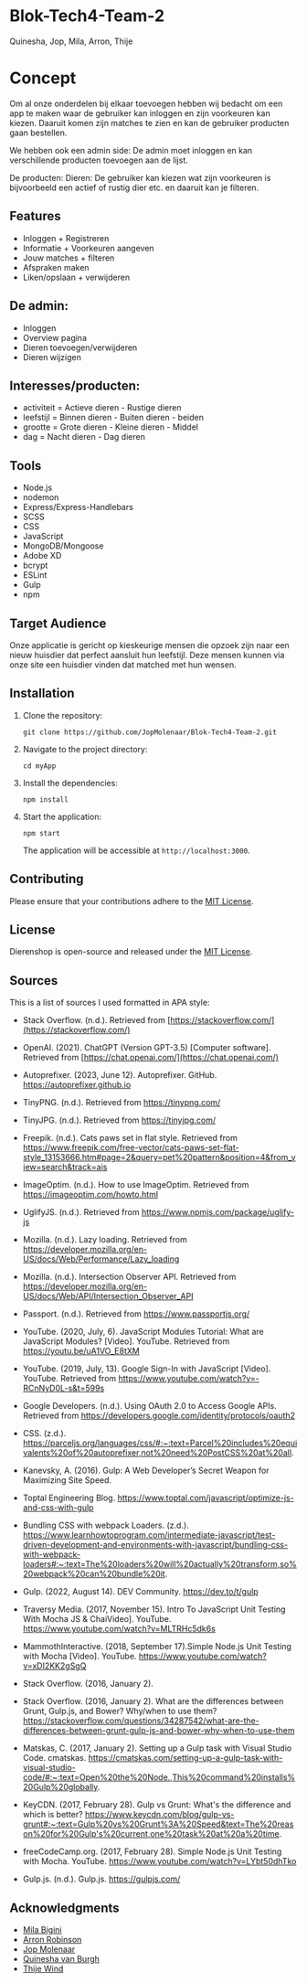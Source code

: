 # Blok-Tech4-Team-2

Quinesha, Jop, Mila, Arron, Thije

# Concept
Om al onze onderdelen bij elkaar toevoegen hebben wij bedacht om een app te maken waar de gebruiker kan inloggen en zijn voorkeuren kan kiezen. Daaruit komen zijn matches te zien en kan de gebruiker producten gaan bestellen.

We hebben ook een admin side: De admin moet inloggen en kan verschillende producten toevoegen aan de lijst.

De producten: Dieren: De gebruiker kan kiezen wat zijn voorkeuren is bijvoorbeeld een actief of rustig dier etc. en daaruit kan je filteren.

## Features
- Inloggen + Registreren
- Informatie + Voorkeuren aangeven
- Jouw matches + filteren
- Afspraken maken
- Liken/opslaan + verwijderen

## De admin:

- Inloggen
- Overview pagina
- Dieren toevoegen/verwijderen
- Dieren wijzigen

## Interesses/producten:

- activiteit = Actieve dieren - Rustige dieren
- leefstijl = Binnen dieren - Buiten dieren - beiden
- grootte = Grote dieren - Kleine dieren - Middel
- dag = Nacht dieren - Dag dieren

## Tools
* Node.js
* nodemon
* Express/Express-Handlebars
* SCSS
* CSS
* JavaScript
* MongoDB/Mongoose
* Adobe XD
* bcrypt
* ESLint
* Gulp
* npm

## Target Audience
Onze applicatie is gericht op kieskeurige mensen die opzoek zijn naar een nieuw huisdier dat perfect aansluit hun leefstijl.
Deze mensen kunnen via onze site een huisdier vinden dat matched met hun wensen.

## Installation

1. Clone the repository:

   ```
   git clone https://github.com/JopMolenaar/Blok-Tech4-Team-2.git
   ```

2. Navigate to the project directory:

   ```
   cd myApp
   ```

3. Install the dependencies:

   ```
   npm install
   ```

4. Start the application:

   ```
   npm start
   ```

   The application will be accessible at `http://localhost:3000`.

## Contributing

Please ensure that your contributions adhere to the [MIT License](LICENSE).

## License

Dierenshop is open-source and released under the [MIT License](LICENSE).

## Sources
This is a list of sources I used formatted in APA style:

* Stack Overflow. (n.d.). Retrieved from [https://stackoverflow.com/](https://stackoverflow.com/)
* OpenAI. (2021). ChatGPT (Version GPT-3.5) [Computer software]. Retrieved from [https://chat.openai.com/](https://chat.openai.com/)
* Autoprefixer. (2023, June 12). Autoprefixer. GitHub. https://autoprefixer.github.io

* TinyPNG. (n.d.). Retrieved from https://tinypng.com/
* TinyJPG. (n.d.). Retrieved from https://tinyjpg.com/
* Freepik. (n.d.). Cats paws set in flat style. Retrieved from https://www.freepik.com/free-vector/cats-paws-set-flat-style_13153666.htm#page=2&query=pet%20pattern&position=4&from_view=search&track=ais
* ImageOptim. (n.d.). How to use ImageOptim. Retrieved from https://imageoptim.com/howto.html
* UglifyJS. (n.d.). Retrieved from https://www.npmjs.com/package/uglify-js
* Mozilla. (n.d.). Lazy loading. Retrieved from https://developer.mozilla.org/en-US/docs/Web/Performance/Lazy_loading
* Mozilla. (n.d.). Intersection Observer API. Retrieved from https://developer.mozilla.org/en-US/docs/Web/API/Intersection_Observer_API
* Passport. (n.d.). Retrieved from https://www.passportjs.org/
* YouTube. (2020, July, 6). JavaScript Modules Tutorial: What are JavaScript Modules? [Video]. YouTube. Retrieved from https://youtu.be/uA1VO_E8tXM
* YouTube. (2019, July, 13). Google Sign-In with JavaScript [Video]. YouTube. Retrieved from https://www.youtube.com/watch?v=-RCnNyD0L-s&t=599s
* Google Developers. (n.d.). Using OAuth 2.0 to Access Google APIs. Retrieved from https://developers.google.com/identity/protocols/oauth2

* CSS. (z.d.). https://parceljs.org/languages/css/#:~:text=Parcel%20includes%20equivalents%20of%20autoprefixer,not%20need%20PostCSS%20at%20all.
* Kanevsky, A. (2016).  Gulp: A Web Developer’s Secret Weapon for Maximizing Site Speed. 
* Toptal Engineering Blog.
 https://www.toptal.com/javascript/optimize-js-and-css-with-gulp
* Bundling CSS with webpack Loaders. (z.d.). https://www.learnhowtoprogram.com/intermediate-javascript/test-driven-development-and-environments-with-javascript/bundling-css-with-webpack-loaders#:~:text=The%20loaders%20will%20actually%20transform,so%20webpack%20can%20bundle%20it.
* Gulp. (2022, August 14). DEV Community. https://dev.to/t/gulp

* Traversy Media. (2017, November 15). Intro To JavaScript Unit Testing With Mocha JS & ChaiVideo]. YouTube. https://www.youtube.com/watch?v=MLTRHc5dk6s
* MammothInteractive. (2018, September 17).Simple Node.js Unit Testing with Mocha [Video]. YouTube. https://www.youtube.com/watch?v=xDI2KK2gSgQ
* Stack Overflow. (2016, January 2).
* Stack Overflow. (2016, January 2). What are the differences between Grunt, Gulp.js, and Bower? Why/when to use them? https://stackoverflow.com/questions/34287542/what-are-the-differences-between-grunt-gulp-js-and-bower-why-when-to-use-them
* Matskas, C. (2017, January 2). Setting up a Gulp task with Visual Studio Code. cmatskas. https://cmatskas.com/setting-up-a-gulp-task-with-visual-studio-code/#:~:text=Open%20the%20Node.,This%20command%20installs%20Gulp%20globally.
* KeyCDN. (2017, February 28). Gulp vs Grunt: What's the difference and which is better? https://www.keycdn.com/blog/gulp-vs-grunt#:~:text=Gulp%20vs%20Grunt%3A%20Speed&text=The%20reason%20for%20Gulp's%20current,one%20task%20at%20a%20time.
* freeCodeCamp.org. (2017, February 28). Simple Node.js Unit Testing with Mocha. YouTube. https://www.youtube.com/watch?v=LYbt50dhTko
* Gulp.js. (n.d.). Gulp.js. https://gulpjs.com/


## Acknowledgments
- [Mila Bigini](https://github.com/milabigini)
- [Arron Robinson](https://github.com/ArronRobinson)
- [Jop Molenaar](https://github.com/JopMolenaar)
- [Quinesha van Burgh](https://github.com/Quinesha)
- [Thije Wind](https://github.com/thijew)

